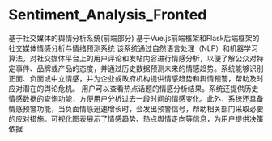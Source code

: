 # Sentiment_Analysis_Fronted
基于社交媒体的舆情分析系统(前端部分)
基于Vue.js前端框架和Flask后端框架的社交媒体情感分析与情绪预测系统 该系统通过自然语言处理（NLP）和机器学习算法，对社交媒体平台上的用户评论和发帖内容进行情感分析，以便了解公众对特定事件、品牌或产品的态度，并通过历史数据预测未来的情感趋势。系统能够识别正面、负面或中立情感，并为企业或政府机构提供情感趋势和舆情预警，帮助及时应对潜在的舆论危机。 用户可以查看热点话题的情感分析结果。系统还提供历史情感数据的查询功能，方便用户分析过去一段时间的情感变化。此外，系统还具备情感预警功能，当负面情感迅速增长时，会发出预警信号，帮助相关部门采取必要的应对措施。可视化图表展示了情感趋势、热点舆情走向等信息，为用户提供决策依据
